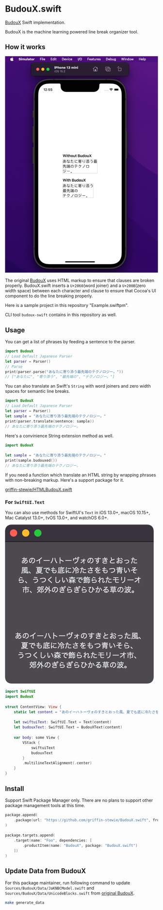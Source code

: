 # BudouX.swift

[BudouX](https://github.com/google/budoux) Swift implementation.

BudouX is the machine learning powered line break organizer tool.

## How it works

![](Docs/assets/sample.png)

The original [BudouX](https://github.com/google/budoux) uses HTML markup to ensure that clauses are broken properly. BudouX.swift inserts a `U+2060`(word joiner) and a `U+200B`(zero width space) between each character and clause to ensure that Cocoa's UI component to do the line breaking properly.

Here is a sample project in this repository "Example.swiftpm".

CLI tool `budoux-swift` contains in this repository as well.

## Usage

You can get a list of phrases by feeding a sentence to the parser.

```swift
import BudouX
// Load Default Japanese Parser
let parser = Parser()
// Parse
print(parser.parse("あなたに寄り添う最先端のテクノロジー。"))
// ["あなたに", "寄り添う", "最先端の", "テクノロジー。"]
```

You can also translate an Swift's `String` with word joiners and zero width spaces for semantic line breaks.

```swift
import BudouX
// Load Default Japanese Parser
let parser = Parser()
let sample = "あなたに寄り添う最先端のテクノロジー。"
print(parser.translate(sentence: sample))
// あ⁠な⁠た⁠に​寄⁠り⁠添⁠う​最⁠先⁠端⁠の​テ⁠ク⁠ノ⁠ロ⁠ジ⁠ー⁠。
```

Here's a convinience String extension method as well.

```swift
import BudouX

let sample = "あなたに寄り添う最先端のテクノロジー。"
print(sample.budouxed())
// あ⁠な⁠た⁠に​寄⁠り⁠添⁠う​最⁠先⁠端⁠の​テ⁠ク⁠ノ⁠ロ⁠ジ⁠ー⁠。
```

If you need a function which translate an HTML string by wrapping phrases with non-breaking markup. Here's a support package for it.

[griffin-stewie/HTMLBudouX.swift](https://github.com/griffin-stewie/HTMLBudouX.swift)

### For `SwiftUI.Text`

You can also use methods for SwiftUI's `Text` in iOS 13.0+, macOS 10.15+, Mac Catalyst 13.0+, tvOS 13.0+, and watchOS 6.0+.

![](Docs/assets/swiftui.png)

```swift
import SwiftUI
import BudouX

struct ContentView: View {
    static let content = "あのイーハトーヴォのすきとおった風、夏でも底に冷たさをもつ青いそら、うつくしい森で飾られたモリーオ市、郊外のぎらぎらひかる草の波。"

    let swiftuiText: SwiftUI.Text = Text(content)
    let budouxText: SwiftUI.Text = BudouXText(content)
    
    var body: some View {
        VStack {
            swiftuiText
            budouxText
        }
        .multilineTextAlignment(.center)
    }
}
```

## Install

Support Swift Package Manager only. There are no plans to support other package management tools at this time.

```swift
package.append(
    .package(url: "https://github.com/griffin-stewie/BudouX.swift", from: "0.6.0")
)

package.targets.append(
    .target(name: "Foo", dependencies: [
        .productItem(name: "BudouX", package: "BudouX.swift")
    ])
)
```

## Update Data from BudouX

For this package maintainer, run following command to update `Sources/BudouX/Data/JaKNBCModel.swift` and `Sources/BudouX/Data/UnicodeBlocks.swift` from [original BudouX](https://github.com/google/budoux).

```sh
make generate_data 
```
